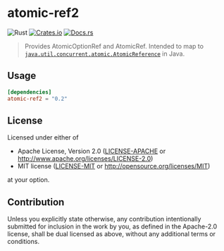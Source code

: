 # atomic-ref2
![Rust](https://img.shields.io/badge/rust-stable-brightgreen.svg)
[![Crates.io](https://img.shields.io/crates/d/atomic-ref2.svg)](https://crates.io/crates/atomic-ref2)
[![Docs.rs](https://docs.rs/atomic-ref2/badge.svg)](https://docs.rs/atomic-ref2)
> Provides AtomicOptionRef and AtomicRef. Intended to map to [`java.util.concurrent.atomic.AtomicReference`](https://docs.oracle.com/javase/8/docs/api/java/util/concurrent/atomic/AtomicReference.html) in Java.

## Usage

```toml
[dependencies]
atomic-ref2 = "0.2"
```

## License

Licensed under either of

 * Apache License, Version 2.0
   ([LICENSE-APACHE](LICENSE-APACHE) or http://www.apache.org/licenses/LICENSE-2.0)
 * MIT license
   ([LICENSE-MIT](LICENSE-MIT) or http://opensource.org/licenses/MIT)

at your option.

## Contribution

Unless you explicitly state otherwise, any contribution intentionally submitted
for inclusion in the work by you, as defined in the Apache-2.0 license, shall be
dual licensed as above, without any additional terms or conditions.
